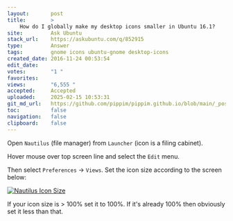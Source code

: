 ```yaml
---
layout:       post
title:        >
    How do I globally make my desktop icons smaller in Ubuntu 16.1?
site:         Ask Ubuntu
stack_url:    https://askubuntu.com/q/852915
type:         Answer
tags:         gnome icons ubuntu-gnome desktop-icons
created_date: 2016-11-24 00:53:54
edit_date:    
votes:        "1 "
favorites:    
views:        "6,555 "
accepted:     Accepted
uploaded:     2025-02-15 10:53:31
git_md_url:   https://github.com/pippim/pippim.github.io/blob/main/_posts/2016/2016-11-24-How-do-I-globally-make-my-desktop-icons-smaller-in-Ubuntu-16.1_.md
toc:          false
navigation:   false
clipboard:    false
---
```


Open `Nautilus` (file manager) from `Launcher` (icon is a filing cabinet).

Hover mouse over top screen line and select the `Edit` menu.

Then select `Preferences` -> `Views`. Set the icon size according to the screen below:

[![Nautilus Icon Size][1]][1]

If your icon size is > 100% set it to 100%. If it's already 100% then obviously set it less than that.


  [1]: https://pippim.github.io/assets/img/posts/2016/SI5uk.png

